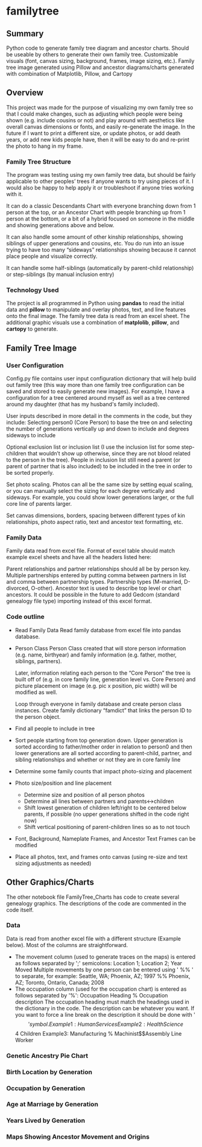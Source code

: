 # familytree
## Summary
Python code to generate family tree diagram and ancestor charts. Should be useable by others to generate their own family tree. Customizable visuals (font, canvas sizing, background, frames, image sizing, etc.). Family tree image generated using Pillow and ancestor diagrams/charts generated with combination of Matplotlib, Pillow, and Cartopy

## Overview
This project was made for the purpose of visualizing my own family tree so that I could make changes, such as adjusting which people were being shown (e.g. include cousins or not) and play around with aesthetics like overall canvas dimensions or fonts, and easily re-generate the image. In the future if I want to print a different size, or update photos, or add death years, or add new kids people have, then it will be easy to do and re-print the photo to hang in my frame. 

### Family Tree Structure
The program was testing using my own family tree data, but should be fairly applicable to other peoples’ trees if anyone wants to try using pieces of it. I would also be happy to help apply it or troubleshoot if anyone tries working with it. 

It can do a classic Descendants Chart with everyone branching down from 1 person at the top, or an Ancestor Chart with people branching up from 1 person at the bottom, or a bit of a hybrid focused on someone in the middle and showing generations above and below. 

It can also handle some amount of other kinship relationships, showing siblings of upper generations and cousins, etc. You do run into an issue trying to have too many “sideways” relationships showing because it cannot place people and visualize correctly. 

It can handle some half-siblings (automatically by parent-child relationship) or step-siblings (by manual inclusion entry)

### Technology Used 
The project is all programmed in Python using **pandas** to read the initial data and **pillow** to manipulate and overlay photos, text, and line features onto the final image. The family tree data is read from an excel sheet. 
The additional graphic visuals use a combination of **matplolib**, **pillow**, and **cartopy** to generate. 

## Family Tree Image
### User Configuration
Config.py file contains user input configuration dictionary that will help build out family tree (this way more than one family tree configuration can be saved and stored to easily generate new images). For example, I have a configuration for a tree centered around myself as well as a tree centered around my daughter (that has my husband's family included).

User inputs described in more detail in the comments in the code, but they include:
Selecting person0 (Core Person) to base the tree on and selecting the number of generations vertically up and down to include and degrees sideways to include

Optional exclusion list or inclusion list (I use the inclusion list for some step-children that wouldn’t show up otherwise, since they are not blood related to the person in the tree). People in inclusion list still need a parent (or parent of partner that is also included) to be included in the tree in order to be sorted properly.

Set photo scaling. Photos can all be the same size by setting equal scaling, or you can manually select the sizing for each degree vertically and sideways. For example, you could show lower generations larger, or the full core line of parents larger. 

Set canvas dimensions, borders, spacing between different types of kin relationships, photo aspect ratio, text and ancestor text formatting, etc. 

### Family Data
Family data read from excel file. Format of excel table should match example excel sheets and have all the headers listed here:

Parent relationships and partner relationships should all be by person key. Multiple partnerships entered by putting comma between partners in list and comma between partnership types. Partnership types (M-married, D-divorced, O-other). Ancestor text is used to describe top level or chart ancestors. 
It could be possible in the future to add Gedcom (standard  genealogy file type) importing instead of this excel format. 


### Code outline
* Read Family Data
  Read family database from excel file into pandas database. 
* Person Class
  Person Class created that will store person information (e.g. name, birthyear) and family information (e.g. father, mother, siblings, partners). 

  Later, information relating each person to the “Core Person” the tree is built off of (e.g. in core family line, generation level vs. Core Person) and picture placement on       image (e.g. pic x position, pic width) will be modified as well. 

  Loop through everyone in family database and create person class instances. Create family dictionary “famdict” that links the person ID to the person object.
* Find all people to include in tree
* Sort people starting from top generation down. Upper generation is sorted according to father/mother order in relation to person0 and then lower generations are all sorted       according to parent-child, partner, and sibling relationships and whether or not they are in core family line
* Determine some family counts that impact photo-sizing and placement
* Photo size/position and line placement
  * Determine size and position of all person photos
  * Determine all lines between partners and parents<->children
  * Shift lowest generation of children left/right to be centered below parents, if possible (no upper generations shifted in the code right now)
  * Shift vertical positioning of parent-children lines so as to not touch 
* Font, Background, Nameplate Frames, and Ancestor Text Frames can be modified
* Place all photos, text, and frames onto canvas (using re-size and text sizing adjustments as needed)

## Other Graphics/Charts
The other notebook file FamilyTree_Charts has code to create several genealogy graphics. The descriptions of the code are commented in the code itself.

### Data
Data is read from another excel file with a different structure (Example below). Most of the columns are straightforward. 
* The movement column (used to generate traces on the maps) is entered as follows separated by ';' semicolons: Location 1; Location 2; Year Moved
  Multiple movements by one person can be entered using ' %% ' to separate, for example: Seattle, WA; Phoenix, AZ; 1997 %% Phoenix, AZ; Toronto, Ontario, Canada; 2008
* The occupation column (used for the occupation chart) is entered as follows separated by '%': Occupation Heading % Occupation description
  The occupation heading must match the headings used in the dictionary in the code. The description can be whatever you want. If you want to force a line break on the             description it should be done with '$$' symbol. 
  Example1: Human Services % Clergy
  Example2: Health Science % Nurse$$4 Children
  Example3: Manufacturing % Machinist$$Assembly Line Worker


### Genetic Ancestry Pie Chart


### Birth Location by Generation

### Occupation by Generation

### Age at Marriage by Generation

### Years Lived by Generation

### Maps Showing Ancestor Movement and Origins


  
